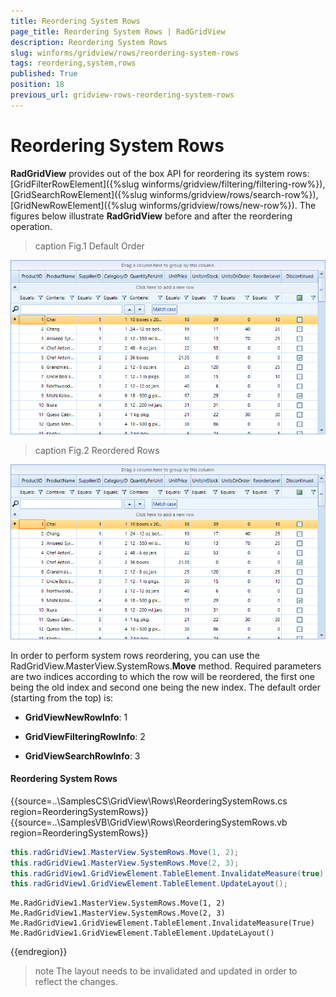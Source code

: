 ```yaml
---
title: Reordering System Rows
page_title: Reordering System Rows | RadGridView
description: Reordering System Rows
slug: winforms/gridview/rows/reordering-system-rows
tags: reordering,system,rows
published: True
position: 18
previous_url: gridview-rows-reordering-system-rows
---
```


# Reordering System Rows

__RadGridView__ provides out of the box API for reordering its system rows: [GridFilterRowElement]({%slug winforms/gridview/filtering/filtering-row%}), [GridSearchRowElement]({%slug winforms/gridview/rows/search-row%}), [GridNewRowElement]({%slug winforms/gridview/rows/new-row%}). The figures below illustrate __RadGridView__ before and after the reordering operation.

>caption Fig.1 Default Order

![gridview-rows-reordering-system-rows 001](images/gridview-rows-reordering-system-rows001.png)

>caption Fig.2 Reordered Rows

![gridview-rows-reordering-system-rows 002](images/gridview-rows-reordering-system-rows002.png)

In order to perform system rows reordering, you can use the RadGridView.MasterView.SystemRows.__Move__ method. Required parameters are two indices according to which the row will be reordered, the first one being the old index and second one being the new index. The default order (starting from the top) is:

* __GridViewNewRowInfo__: 1

* __GridViewFilteringRowInfo__: 2

* __GridViewSearchRowInfo__: 3

#### Reordering System Rows

{{source=..\SamplesCS\GridView\Rows\ReorderingSystemRows.cs region=ReorderingSystemRows}} 
{{source=..\SamplesVB\GridView\Rows\ReorderingSystemRows.vb region=ReorderingSystemRows}} 

````C#
this.radGridView1.MasterView.SystemRows.Move(1, 2);
this.radGridView1.MasterView.SystemRows.Move(2, 3);
this.radGridView1.GridViewElement.TableElement.InvalidateMeasure(true);
this.radGridView1.GridViewElement.TableElement.UpdateLayout();

````
````VB.NET
Me.RadGridView1.MasterView.SystemRows.Move(1, 2)
Me.RadGridView1.MasterView.SystemRows.Move(2, 3)
Me.RadGridView1.GridViewElement.TableElement.InvalidateMeasure(True)
Me.RadGridView1.GridViewElement.TableElement.UpdateLayout()

````

{{endregion}}

>note The layout needs to be invalidated and updated in order to reflect the changes.
>
